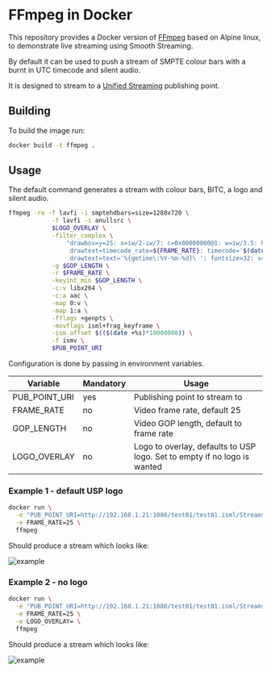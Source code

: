 # FFmpeg in Docker

This repository provides a Docker version of [FFmpeg](https://ffmpeg.org/) based on Alpine linux, 
to demonstrate live streaming using Smooth Streaming.

By default it can be used to push a stream of SMPTE colour bars with a burnt in UTC timecode and silent audio.

It is designed to stream to a [Unified Streaming](http://www.unified-streaming.com/products/unified-origin) publishing point.


## Building

To build the image run:

```bash
docker build -t ffmpeg .
```


## Usage

The default command generates a stream with colour bars, BITC, a logo and silent audio.

```bash
ffmpeg -re -f lavfi -i smptehdbars=size=1280x720 \
            -f lavfi -i anullsrc \
            $LOGO_OVERLAY \
            -filter_complex \
                "drawbox=y=25: x=iw/2-iw/7: c=0x00000000@1: w=iw/3.5: h=36: t=max, \
                 drawtext=timecode_rate=${FRAME_RATE}: timecode='$(date -u +%H\\:%M\\:%S)\\${FRAME_SEP}$(($(date +%3N)/$(($FRAME_RATE))))': tc24hmax=1: fontsize=32: x=(w-tw)/2+tw/2: y=30: fontcolor=white, \
                 drawtext=text='%{gmtime\:%Y-%m-%d}\ ': fontsize=32: x=(w-tw)/2-tw/2: y=30: fontcolor=white${OVERLAY_FILTER}" \
            -g $GOP_LENGTH \
            -r $FRAME_RATE \
            -keyint_min $GOP_LENGTH \
            -c:v libx264 \
            -c:a aac \
            -map 0:v \
            -map 1:a \
            -fflags +genpts \
            -movflags isml+frag_keyframe \
            -ism_offset $(($(date +%s)*10000000)) \
            -f ismv \
            $PUB_POINT_URI
```


Configuration is done by passing in environment variables.

| Variable           | Mandatory | Usage                                    |
|--------------------|-----------|------------------------------------------|
| PUB_POINT_URI      | yes       | Publishing point to stream to            |
| FRAME_RATE         | no        | Video frame rate, default 25             |
| GOP_LENGTH         | no        | Video GOP length, default to frame rate  |
| LOGO_OVERLAY       | no        | Logo to overlay, defaults to USP logo. Set to empty if no logo is wanted    |

### Example 1 - default USP logo

```bash
docker run \
  -e "PUB_POINT_URI=http://192.168.1.21:1080/test01/test01.isml/Streams(ffmpeg)" \
  -e FRAME_RATE=25 \
  ffmpeg
```

Should produce a stream which looks like:

![example](https://raw.githubusercontent.com/unifiedstreaming/live-demo/master/ffmpeg/example_logo.png)


### Example 2 - no logo

```bash
docker run \
  -e "PUB_POINT_URI=http://192.168.1.21:1080/test01/test01.isml/Streams(ffmpeg)" \
  -e FRAME_RATE=25 \
  -e LOGO_OVERLAY= \
  ffmpeg
```

Should produce a stream which looks like:

![example](https://raw.githubusercontent.com/unifiedstreaming/live-demo/master/ffmpeg/example.png)